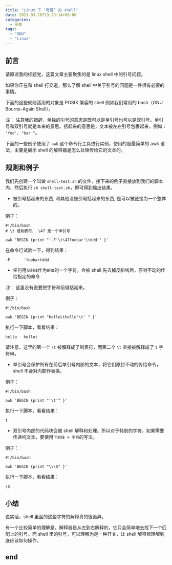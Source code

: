 ```yaml
---
title: "Linux 下 ‘奇怪’ 的 shell"
date: 2021-03-26T13:29:14+08:00
categories:
  - 专题
tags:
  - "GNU"
  - "Linux"
---
```



## 前言

请原谅我的标题党，这篇文章主要聚焦的是 linux shell 中的引号问题。

如果你正在和 shell 打交道，那么了解 shell 中关于引号的问题是一件很有必要的事情。

下面的这些规则适用的对象是 POSIX 兼容的 shell 例如我们常用的 bash（GNU Bourne-Again Shell）。

*注*： 注意我的措辞，单独的引号的意思是既可以是单引号也可以是双引号。单引号和双引号就是本来的意思。括起来的意思是，文本被左右引号包裹起来，例如： `'foo', "bar "`。

下面的一些例子使用了 `awk` 这个命令行工具进行实例，使用的是最简单的 awk 语法，主要是展示 shell 的解释器是怎么处理传给它的文本的。

## 规则和例子

我们先创建一个叫做 `shell-test.sh` 的文件，接下来的例子直接放到我们的脚本内，然后执行 `sh shell-test.sh`，即可得到输出结果。

* 被引号括起来的东西, 和其他没被引号括起来的东西, 是可以被链接为一个整体的。

例子：

``` shell
#!/bin/bash
# \t 是制表符， \47 是一个单引号

awk 'BEGIN {print "'-F'\t\47foobar'\tddd'" }'
```

在命令行试验一下，得到结果：

``` shell
-F      'foobartddd
```

* 任何用`反斜线`作为`前缀`的一个字符，会被 shell 先去掉反斜线后，原封不动的传给指定的命令

*注*： 这里没有说要把字符和前缀括起来。

例子：

``` shell
#!/bin/bash

awk 'BEGIN {print "hello\thello'\t' " }'
```

执行一下脚本，看看结果：

``` shell
hello   hellot
```
请注意，这里的第一个 `\t` 被解释成了制表符，而第二个  `\t` 直接被解释成了 `t` 字符串。

* 单引号会保护所有在前后单引号内部的文本，将它们原封不动的传给命令，shell 不会对内部作替换。

例子：

``` shell
#!/bin/bash

awk 'BEGIN {print "'\t'" }'
```

执行一下脚本，看看结果：

``` shell
t
```

* 双引号内部的代码块会被 shell 解释和处理。所以对于特别的字符，如果需要传递纯文本，要使用`下划线 + 字符`的写法。

例子：

``` shell
#!/bin/bash

awk 'BEGIN {print "\\\$" }'
```

执行一下脚本，看看结果：

``` shell
\$
```

## 小结

说实话，shell 里面的这些字符的解释真的很诡异。

有一个比较简单的理解是，解释器是从左到右解释的，它只会简单地去找下一个匹配上的引号。而 shell 里的引号，可以理解为是一种开关，让 shell 解释器理解到底应该如何操作。

## end
